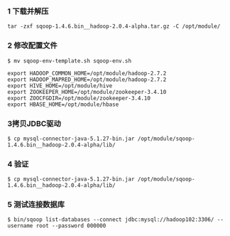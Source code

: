 ### 1 下载并解压

```
tar -zxf sqoop-1.4.6.bin__hadoop-2.0.4-alpha.tar.gz -C /opt/module/
```

### 2 修改配置文件

```shell
$ mv sqoop-env-template.sh sqoop-env.sh
```

```shell
export HADOOP_COMMON_HOME=/opt/module/hadoop-2.7.2
export HADOOP_MAPRED_HOME=/opt/module/hadoop-2.7.2
export HIVE_HOME=/opt/module/hive
export ZOOKEEPER_HOME=/opt/module/zookeeper-3.4.10
export ZOOCFGDIR=/opt/module/zookeeper-3.4.10
export HBASE_HOME=/opt/module/hbase
```

### 3拷贝JDBC驱动

```shell
$ cp mysql-connector-java-5.1.27-bin.jar /opt/module/sqoop-1.4.6.bin__hadoop-2.0.4-alpha/lib/
```

### 4 验证

```shell
$ cp mysql-connector-java-5.1.27-bin.jar /opt/module/sqoop-1.4.6.bin__hadoop-2.0.4-alpha/lib/
```

### 5 测试连接数据库

```shell
$ bin/sqoop list-databases --connect jdbc:mysql://hadoop102:3306/ --username root --password 000000
```

